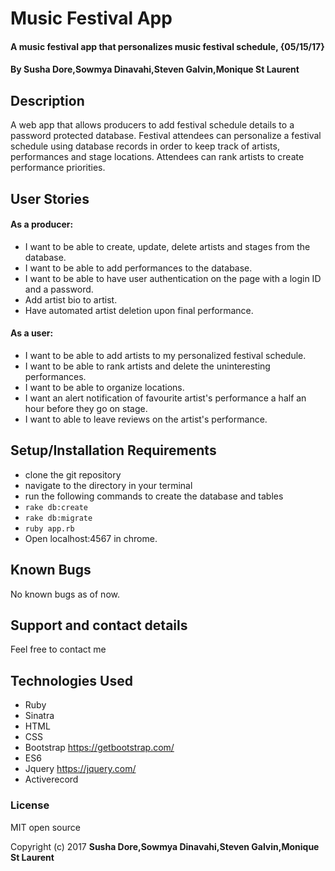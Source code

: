 # Music Festival App

#### A music festival app that personalizes music festival schedule, {05/15/17}


#### By **Susha Dore,Sowmya Dinavahi,Steven Galvin,Monique St Laurent**


## Description

A web app that allows producers to add festival schedule details to a password protected database. Festival attendees can personalize a festival schedule using database records in order to keep track of artists, performances and stage locations. Attendees can rank artists to create performance priorities.

## User Stories

#### As a producer:

* I want to be able to create, update, delete artists and stages from the database.
* I want to be able to add performances to the database.
* I want to be able to have user authentication on the page with a login ID and a password.
* Add artist bio to artist.
* Have automated artist deletion upon final performance.

#### As a user:
* I want to be able to add artists to my personalized festival schedule.
* I want to be able to rank artists and delete the uninteresting performances.
* I want to be able to organize locations.
* I want an alert notification of favourite artist's performance a half an hour before they go on stage.
* I want to able to leave reviews on the artist's performance.

## Setup/Installation Requirements

* clone the git repository
* navigate to the directory in your terminal
* run the following commands to create the database and tables
* `rake db:create`
* `rake db:migrate`
* `ruby app.rb`
* Open localhost:4567 in chrome.

## Known Bugs

No known bugs as of now.

## Support and contact details

Feel free to contact me

## Technologies Used

* Ruby
* Sinatra
* HTML
* CSS
* Bootstrap https://getbootstrap.com/
* ES6
* Jquery https://jquery.com/
* Activerecord

### License

MIT open source


Copyright (c) 2017 **Susha Dore,Sowmya Dinavahi,Steven Galvin,Monique St Laurent**

